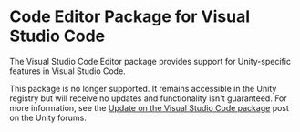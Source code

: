 # Code Editor Package for Visual Studio Code

The Visual Studio Code Editor package provides support for Unity-specific features in Visual Studio Code.

This package is no longer supported. It remains accessible in the Unity registry but will receive no updates and functionality isn't guaranteed. For more information, see the [Update on the Visual Studio Code package](https://forum.unity.com/threads/update-on-the-visual-studio-code-package.1302621/) post on the Unity forums.
